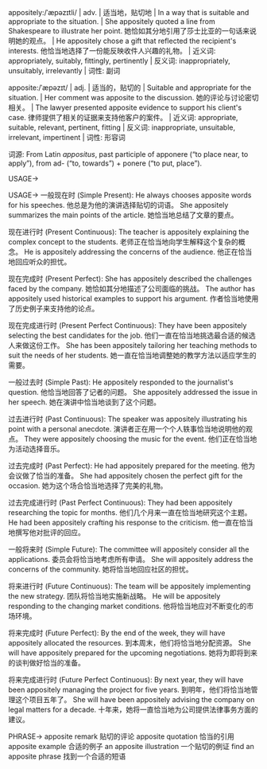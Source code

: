 appositely:/ˈæpəzɪtli/ | adv. | 适当地，贴切地 | In a way that is suitable and appropriate to the situation. | She appositely quoted a line from Shakespeare to illustrate her point. 她恰如其分地引用了莎士比亚的一句话来说明她的观点。 |  He appositely chose a gift that reflected the recipient's interests. 他恰当地选择了一份能反映收件人兴趣的礼物。 | 近义词: appropriately, suitably, fittingly, pertinently | 反义词: inappropriately, unsuitably, irrelevantly | 词性: 副词

apposite:/ˈæpəzɪt/ | adj. | 适当的，贴切的 | Suitable and appropriate for the situation. |  Her comment was apposite to the discussion. 她的评论与讨论密切相关。 | The lawyer presented apposite evidence to support his client's case.  律师提供了相关的证据来支持他客户的案件。 | 近义词: appropriate, suitable, relevant, pertinent, fitting | 反义词: inappropriate, unsuitable, irrelevant, impertinent | 词性: 形容词

词源:
From Latin *appositus*, past participle of apponere (“to place near, to apply”), from ad- (“to, towards”) + ponere (“to put, place”).

USAGE->

USAGE->
一般现在时 (Simple Present):
He always chooses apposite words for his speeches. 他总是为他的演讲选择贴切的词语。
She appositely summarizes the main points of the article. 她恰当地总结了文章的要点。


现在进行时 (Present Continuous):
The teacher is appositely explaining the complex concept to the students. 老师正在恰当地向学生解释这个复杂的概念。
He is appositely addressing the concerns of the audience. 他正在恰当地回应听众的担忧。


现在完成时 (Present Perfect):
She has appositely described the challenges faced by the company. 她恰如其分地描述了公司面临的挑战。
The author has appositely used historical examples to support his argument. 作者恰当地使用了历史例子来支持他的论点。


现在完成进行时 (Present Perfect Continuous):
They have been appositely selecting the best candidates for the job.  他们一直在恰当地挑选最合适的候选人来做这份工作。
She has been appositely tailoring her teaching methods to suit the needs of her students. 她一直在恰当地调整她的教学方法以适应学生的需要。


一般过去时 (Simple Past):
He appositely responded to the journalist's question. 他恰当地回答了记者的问题。
She appositely addressed the issue in her speech. 她在演讲中恰当地谈到了这个问题。


过去进行时 (Past Continuous):
The speaker was appositely illustrating his point with a personal anecdote. 演讲者正在用一个个人轶事恰当地说明他的观点。
They were appositely choosing the music for the event. 他们正在恰当地为活动选择音乐。


过去完成时 (Past Perfect):
He had appositely prepared for the meeting. 他为会议做了恰当的准备。
She had appositely chosen the perfect gift for the occasion. 她为这个场合恰当地选择了完美的礼物。


过去完成进行时 (Past Perfect Continuous):
They had been appositely researching the topic for months.  他们几个月来一直在恰当地研究这个主题。
He had been appositely crafting his response to the criticism. 他一直在恰当地撰写他对批评的回应。


一般将来时 (Simple Future):
The committee will appositely consider all the applications. 委员会将恰当地考虑所有申请。
She will appositely address the concerns of the community. 她将恰当地回应社区的担忧。


将来进行时 (Future Continuous):
The team will be appositely implementing the new strategy. 团队将恰当地实施新战略。
He will be appositely responding to the changing market conditions. 他将恰当地应对不断变化的市场环境。


将来完成时 (Future Perfect):
By the end of the week, they will have appositely allocated the resources. 到本周末，他们将恰当地分配资源。
She will have appositely prepared for the upcoming negotiations. 她将为即将到来的谈判做好恰当的准备。


将来完成进行时 (Future Perfect Continuous):
By next year, they will have been appositely managing the project for five years. 到明年，他们将恰当地管理这个项目五年了。
She will have been appositely advising the company on legal matters for a decade.  十年来，她将一直恰当地为公司提供法律事务方面的建议。


PHRASE->
apposite remark  贴切的评论
apposite quotation  恰当的引用
apposite example  合适的例子
an apposite illustration  一个贴切的例证
find an apposite phrase  找到一个合适的短语
